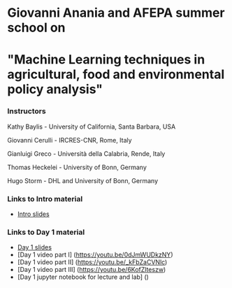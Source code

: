 # Giovanni Anania and AFEPA summer school on 
# "Machine Learning techniques in agricultural, food and environmental policy analysis"
### Instructors 
Kathy Baylis - University of California, Santa Barbara, USA

Giovanni Cerulli - IRCRES-CNR, Rome, Italy

Gianluigi Greco - Università della Calabria, Rende, Italy

Thomas Heckelei - University of Bonn, Germany

Hugo Storm - DHL and University of Bonn, Germany

### Links to Intro material

- [Intro slides](https://docs.google.com/presentation/d/1Fln8pB8ml-yPhRrQAEcarbtiMeuNEwt_mZZLsE_77WY/edit?usp=sharing)

### Links to Day 1 material 

- [Day 1 slides](https://docs.google.com/presentation/d/15Y6nCi04PtstcEYfCIfUaSPZ7Q6boClVDlqK_OEgnUg/edit?usp=sharing)
- [Day 1 video part I] (https://youtu.be/0dJmWUDkzNY)
- [Day 1 video part II] (https://youtu.be/_kFbZaCVNlc)
- [Day 1 video part III] (https://youtu.be/6KofZlteszw)
- [Day 1 jupyter notebook for lecture and lab] ()
